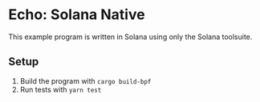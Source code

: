 # Echo: Solana Native

This example program is written in Solana using only the Solana toolsuite.


## Setup

1. Build the program with `cargo build-bpf`
2. Run tests with `yarn test`
